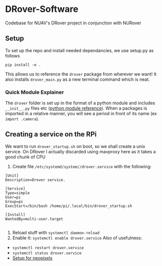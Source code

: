 # DRover-Software
Codebase for NUAV's DRover project in conjunction with NURover

## Setup
To set up the repo and install needed dependancies, we use setup.py as follows
```
pip install -e .
```

This allows us to reference the `drover` package from wherever we want! It also
installs `drover_main.py` as a new terminal command which is neat.

### Quick Module Explainer
The `drover` folder is set up in the format of a python module and includes 
`__init__.py` files etc ([python module reference](https://docs.python.org/3/tutorial/modules.html)).
When a packages is imported in a relative manner, you will see a period in 
front of its name (ex `import .camera`). 

## Creating a service on the RPi
We want to run `drover_startup.sh` on boot, so we shall create a unix service.
On DRover I actually discarded using mavproxy here as it takes a good chunk of CPU
1. Create file `/etc/systemd/system//drover.service` with the following:
```
[Unit]
Description=Drover service.

[Service]
Type=simple
User=pi
Group=pi
ExecStart=/bin/bash /home/pi/.local/bin/drover_startup.sh

[Install]
WantedBy=multi-user.target


```
1. Reload stuff with `systemctl daemon-reload` 
2. Enable it: `systemctl enable drover.service`
Also of usefulness:
- `systemctl restart drover.service`
- `systemctl status drover.service`
- [Setup for neopixels](https://github.com/jgarff/rpi_ws281x/issues/326)